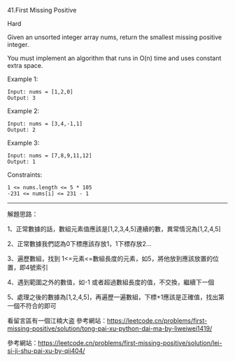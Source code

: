41.First Missing Positive

Hard

Given an unsorted integer array nums, return the smallest missing positive integer.

You must implement an algorithm that runs in O(n) time and uses constant extra space.

 

Example 1:
``` 
Input: nums = [1,2,0]
Output: 3
``` 
Example 2:
``` 
Input: nums = [3,4,-1,1]
Output: 2
``` 
Example 3:
``` 
Input: nums = [7,8,9,11,12]
Output: 1
``` 

Constraints:
``` 
1 <= nums.length <= 5 * 105
-231 <= nums[i] <= 231 - 1
```  



__________________________________________________________
解題思路：

1、正常數據的話，數組元素值應該是[1,2,3,4,5]連續的數，異常情況為[1,2,4,5]

2、正常數據我們認為0下標應該存放1，1下標存放2...

3、遍歷數組，找到 1<=元素<=數組長度的元素，如5，將他放到應該放置的位置，即4號索引

4、遇到範圍之外的數值，如-1 或者超過數組長度的值，不交換，繼續下一個

5、處理之後的數據為[1,2,4,5]，再遍歷一遍數組，下標+1應該是正確值，找出第一個不符合的即可


看留言區有一個江楠大盗
參考網站：https://leetcode.cn/problems/first-missing-positive/solution/tong-pai-xu-python-dai-ma-by-liweiwei1419/



參考網站：https://leetcode.cn/problems/first-missing-positive/solution/lei-si-ji-shu-pai-xu-by-qii404/
